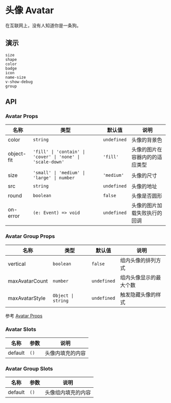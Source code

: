 # 头像 Avatar

在互联网上，没有人知道你是一条狗。

## 演示

```demo
size
shape
color
badge
icon
name-size
v-show-debug
group
```

## API

### Avatar Props

| 名称 | 类型 | 默认值 | 说明 |
| --- | --- | --- | --- |
| color | `string` | `undefined` | 头像的背景色 |
| object-fit | `'fill' \| 'contain' \| 'cover' \| 'none' \| 'scale-down'` | `'fill'` | 头像的图片在容器内的的适应类型 |
| size | `'small' \| 'medium' \| 'large' \| number` | `'medium'` | 头像的尺寸 |
| src | `string` | `undefined` | 头像的地址 |
| round | `boolean` | `false` | 头像是否圆形 |
| on-error | `(e: Event) => void` | `undefined` | 头像的图片加载失败执行的回调 |

### Avatar Group Props

| 名称           | 类型               | 默认值      | 说明                   |
| -------------- | ------------------ | ----------- | ---------------------- |
| vertical       | `boolean`          | `false`     | 组内头像的排列方式     |
| maxAvatarCount | `number`           | `undefined` | 组内头像显示的最大个数 |
| maxAvatarStyle | `Object \| string` | `undefined` | 触发隐藏头像的样式     |

参考 [Avatar Props](avatar#Props)

### Avatar Slots

| 名称    | 参数 | 说明             |
| ------- | ---- | ---------------- |
| default | `()` | 头像内填充的内容 |

### Avatar Group Slots

| 名称    | 参数 | 说明               |
| ------- | ---- | ------------------ |
| default | `()` | 头像组内填充的内容 |
